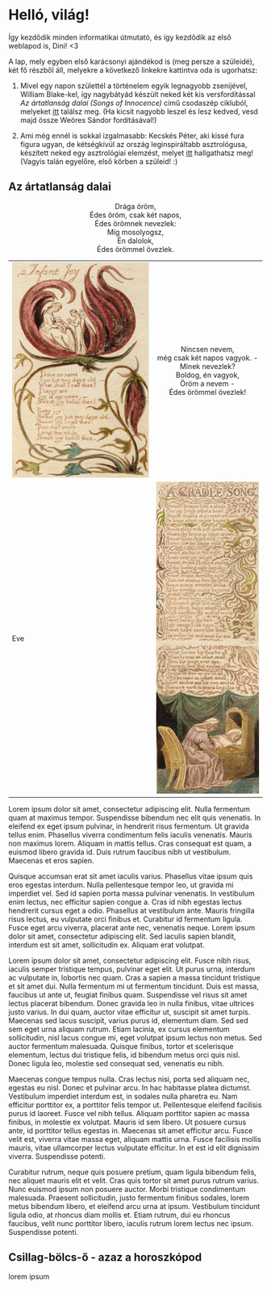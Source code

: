 # Helló, világ!

Így kezdődik minden informatikai útmutató, és így kezdődik az első weblapod is, Dini! <3

A lap, mely egyben első karácsonyi ajándékod is (meg persze a szüleidé), két fő részből áll, melyekre a következő linkekre kattintva oda is ugorhatsz:

1. Mivel egy napon születtél a történelem egyik legnagyobb zsenijével, William Blake-kel, így nagybátyád készült neked két kis versfordítással _Az ártatlanság dalai (Songs of Innocence)_ című csodaszép cikluból, melyeket [itt](#blake) találsz meg. (Ha kicsit nagyobb leszel és lesz kedved, vesd majd össze Weöres Sándor fordításával!)

2. Ami még ennél is sokkal izgalmasabb: Kecskés Péter, aki kissé fura figura ugyan, de kétségkívül az ország leginspiráltabb asztrológusa, készített neked egy asztrológiai elemzést, melyet [itt](#asztro) hallgathatsz meg! (Vagyis talán egyelőre, első körben a szüleid! :) 

## <a name="blake"></a>Az ártatlanság dalai

<table style="width:100%">
  <tr>
    <td><img src="blake1.png" width="100%"></td>
    <td><p style="text-align:center">
      Nincsen nevem,<br/>
      még csak két napos vagyok. -<br/>
      Minek nevezlek?<br/>
      Boldog, én vagyok,<br/>
      Öröm a nevem -<br/>
      Édes örömmel övezlek!<br/>
      </p></td>
    <p style="text-align:center">
      Drága öröm,<br/>
      Édes öröm, csak két napos,<br/>
      Édes örömnek nevezlek:<br/>
      Míg mosolyogsz,<br/>
      Én dalolok,<br/>
      Édes örömmel övezlek.<br/>
      </p></td>
  </tr>
  <tr>
    <td>Eve</td>
    <td><img src="blake2.png" width="100%"></td>
  </tr>
</table>

Lorem ipsum dolor sit amet, consectetur adipiscing elit. Nulla fermentum quam at maximus tempor. Suspendisse bibendum nec elit quis venenatis. In eleifend ex eget ipsum pulvinar, in hendrerit risus fermentum. Ut gravida tellus enim. Phasellus viverra condimentum felis iaculis venenatis. Mauris non maximus lorem. Aliquam in mattis tellus. Cras consequat est quam, a euismod libero gravida id. Duis rutrum faucibus nibh ut vestibulum. Maecenas et eros sapien.

Quisque accumsan erat sit amet iaculis varius. Phasellus vitae ipsum quis eros egestas interdum. Nulla pellentesque tempor leo, ut gravida mi imperdiet vel. Sed id sapien porta massa pulvinar venenatis. In vestibulum enim lectus, nec efficitur sapien congue a. Cras id nibh egestas lectus hendrerit cursus eget a odio. Phasellus at vestibulum ante. Mauris fringilla risus lectus, eu vulputate orci finibus et. Curabitur id fermentum ligula. Fusce eget arcu viverra, placerat ante nec, venenatis neque. Lorem ipsum dolor sit amet, consectetur adipiscing elit. Sed iaculis sapien blandit, interdum est sit amet, sollicitudin ex. Aliquam erat volutpat.

Lorem ipsum dolor sit amet, consectetur adipiscing elit. Fusce nibh risus, iaculis semper tristique tempus, pulvinar eget elit. Ut purus urna, interdum ac vulputate in, lobortis nec quam. Cras a sapien a massa tincidunt tristique et sit amet dui. Nulla fermentum mi ut fermentum tincidunt. Duis est massa, faucibus ut ante ut, feugiat finibus quam. Suspendisse vel risus sit amet lectus placerat bibendum. Donec gravida leo in nulla finibus, vitae ultrices justo varius. In dui quam, auctor vitae efficitur ut, suscipit sit amet turpis. Maecenas sed lacus suscipit, varius purus id, elementum diam. Sed sed sem eget urna aliquam rutrum. Etiam lacinia, ex cursus elementum sollicitudin, nisl lacus congue mi, eget volutpat ipsum lectus non metus. Sed auctor fermentum malesuada. Quisque finibus, tortor et scelerisque elementum, lectus dui tristique felis, id bibendum metus orci quis nisl. Donec ligula leo, molestie sed consequat sed, venenatis eu nibh.

Maecenas congue tempus nulla. Cras lectus nisi, porta sed aliquam nec, egestas eu nisl. Donec et pulvinar arcu. In hac habitasse platea dictumst. Vestibulum imperdiet interdum est, in sodales nulla pharetra eu. Nam efficitur porttitor ex, a porttitor felis tempor ut. Pellentesque eleifend facilisis purus id laoreet. Fusce vel nibh tellus. Aliquam porttitor sapien ac massa finibus, in molestie ex volutpat. Mauris id sem libero. Ut posuere cursus ante, id porttitor tellus egestas in. Maecenas sit amet efficitur arcu. Fusce velit est, viverra vitae massa eget, aliquam mattis urna. Fusce facilisis mollis mauris, vitae ullamcorper lectus vulputate efficitur. In et est id elit dignissim viverra. Suspendisse potenti.

Curabitur rutrum, neque quis posuere pretium, quam ligula bibendum felis, nec aliquet mauris elit et velit. Cras quis tortor sit amet purus rutrum varius. Nunc euismod ipsum non posuere auctor. Morbi tristique condimentum malesuada. Praesent sollicitudin, justo fermentum finibus sodales, lorem metus bibendum libero, et eleifend arcu urna at ipsum. Vestibulum tincidunt ligula odio, at rhoncus diam mollis et. Etiam rutrum, dui eu rhoncus faucibus, velit nunc porttitor libero, iaculis rutrum lorem lectus nec ipsum. Suspendisse potenti.

## <a name="asztro"></a>Csillag-bölcs-ő - azaz a horoszkópod

lorem ipsum
